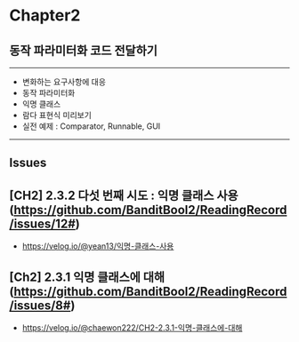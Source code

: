 # Chapter2
## 동작 파라미터화 코드 전달하기

---
- 변화하는 요구사항에 대응
- 동작 파라미터화
- 익명 클래스
- 람다 표현식 미리보기
- 실전 예제 : Comparator, Runnable, GUI
---

## Issues
## [CH2] 2.3.2 다섯 번째 시도 : 익명 클래스 사용 (https://github.com/BanditBool2/ReadingRecord/issues/12#)
- https://velog.io/@yean13/익명-클래스-사용

## [Ch2] 2.3.1 익명 클래스에 대해(https://github.com/BanditBool2/ReadingRecord/issues/8#)
- https://velog.io/@chaewon222/CH2-2.3.1-익명-클래스에-대해
